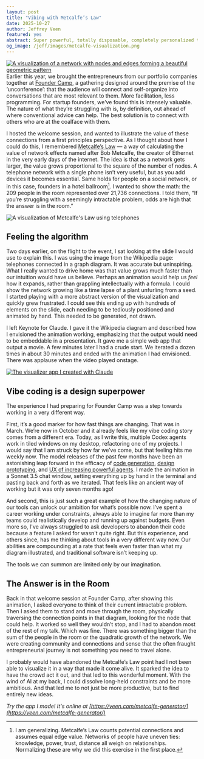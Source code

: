 ```yaml
---
layout: post
title: "Vibing with Metcalfe’s Law"
date: 2025-10-27
author: Jeffrey Veen
featured: yes
abstract: Super powerful, totally disposable, completely personalized tools is our future.
og_image: /jeff/images/metcalfe-visualization.png
---
```


[![A visualization of a network with nodes and edges forming a beautiful geometric pattern](https://veen.com/jeff/images/metcalfe-visualization.png)](https://veen.com/metcalfe-generator/)
Earlier this year, we brought the entrepreneurs from our portfolio companies together at [Founder Camp](https://www.instagram.com/reel/DG55PhdpUOT/), a gathering designed around the premise of the ‘unconference’: that the audience will connect and self-organize into conversations that are most relevant to them. More facilitation, less programming. For startup founders, we’ve found this is intensely valuable. The nature of what they’re struggling with is, by definition, out ahead of where conventional advice can help. The best solution is to connect with others who are at the coalface with them.

I hosted the welcome session, and wanted to illustrate the value of these connections from a first principles perspective. As I thought about how I could do this, I remembered [Metcalfe’s Law](https://en.wikipedia.org/wiki/Metcalfe%27s_law) — a way of calculating the value of network effects named after Bob Metcalfe, the creator of Ethernet in the very early days of the internet. The idea is that as a network gets larger, the value grows proportional to the square of the number of nodes. A telephone network with a single phone isn’t very useful, but as you add devices it becomes essential. Same holds for people on a social network, or in this case, founders in a hotel ballroom[^1]. I wanted to show the math: the 209 people in the room represented over 21,736 connections. I told them, “If you’re struggling with a seemingly intractable problem, odds are high that the answer is in the room.”

![A visualization of Metcalfe's Law using telephones](https://veen.com/jeff/images/metcalfes-law-telephones.png)
## Feeling the algorithm 
Two days earlier, on the flight to the event, I sat looking at the slide I would use to explain this. I was using the image from the Wikipedia page: telephones connected in a graph diagram. It was accurate but uninspiring. What I really wanted to drive home was that value grows much faster than our intuition would have us believe. Perhaps an animation would help us *feel* how it expands, rather than grappling intellectually with a formula. I could show the network growing like a time lapse of a plant unfurling from a seed. I started playing with a more abstract version of the visualization and quickly grew frustrated. I could see this ending up with hundreds of elements on the slide, each needing to be tediously positioned and animated by hand. This needed to be generated, not drawn.

I left Keynote for Claude. I gave it the Wikipedia diagram and described how I envisioned the animation working, emphasizing that the output would need to be embeddable in a presentation. It gave me a simple web app that output a movie. A few minutes later I had a crude start. We iterated a dozen times in about 30 minutes and ended with the animation I had envisioned. There was applause when the video played onstage.

[![The visualizer app I created with Claude](https://veen.com/jeff/images/metcalfe-visualizer-app.png)](https://veen.com/metcalfe-generator/)
## Vibe coding is a design superpower
The experience I had preparing for Founder Camp was a step towards working in a very different way.

First, it’s a good marker for how fast things are changing. That was in March. We’re now in October and it already feels like my vibe coding story comes from a different era. Today, as I write this, multiple Codex agents work in tiled windows on my desktop, refactoring one of my projects.  I would say that I am struck by how far we’ve come, but that feeling hits me weekly now.  The model releases of the past few months have been an astonishing leap forward in the efficacy of [code generation](https://www.claude.com/product/claude-code), [design prototyping](https://www.figma.com/make/), and [UX of increasing powerful agents](https://openai.com/index/introducing-agentkit/). I made the animation in a Sonnet 3.5 chat window, setting everything up by hand in the terminal and pasting back and forth as we iterated. That feels like an ancient way of working but it was only seven months ago! 

And second, this is just such a great example of how the changing nature of our tools can unlock our ambition for what’s possible now. I’ve spent a career working under constraints, always able to imagine far more than my teams could realistically develop and running up against budgets. Even more so, I've always struggled to ask developers to abandon their code because a feature I asked for wasn't quite right. But this experience, and others since, has me thinking about tools in a very different way now. Our abilities are compounding at a rate that feels even faster than what my diagram illustrated, and traditional software isn’t keeping up. 

The tools we can summon are limited only by our imagination.

## The Answer is in the Room
Back in that welcome session at Founder Camp, after showing this animation, I asked everyone to think of their current intractable problem. Then I asked them to stand and move through the room, physically traversing the connection points in that diagram, looking for the node that could help. It worked so well they wouldn’t stop, and I had to abandon most of the rest of my talk. Which was fine. There was something bigger than the sum of the people in the room or the quadratic growth of the network. We were creating community and connections and sense that the often fraught entrepreneurial journey is not something you need to travel alone. 

I probably would have abandoned the Metcalfe’s Law point had I not been able to visualize it in a way that made it come alive. It sparked the idea to have the crowd act it out, and that led to this wonderful moment. With the wind of AI at my back, I could dissolve long-held constraints and be more ambitious. And that led me to not just be more productive, but to find entirely new ideas.

_Try the app I made! It's online at [https://veen.com/metcalfe-generator/](https://veen.com/metcalfe-generator/)_

[^1]: I am generalizing. Metcalfe’s Law counts potential connections and assumes equal edge value. Networks of people have uneven ties: knowledge, power, trust, distance all weigh on relationships. Normalizing these are why we did this exercise in the first place.

